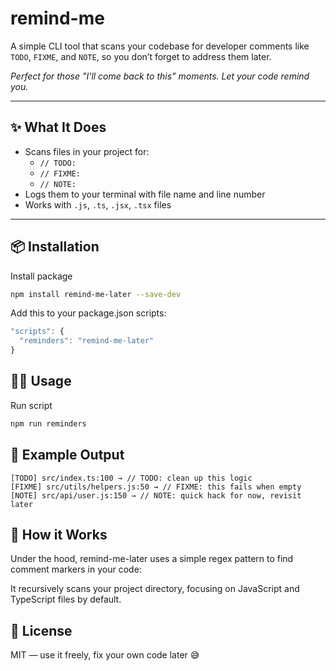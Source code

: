# remind-me

A simple CLI tool that scans your codebase for developer comments like `TODO`, `FIXME`, and `NOTE`, so you don’t forget to address them later.

_Perfect for those "I'll come back to this" moments. Let your code remind you._

---

## ✨ What It Does

- Scans files in your project for:
  - `// TODO:`
  - `// FIXME:`
  - `// NOTE:`
- Logs them to your terminal with file name and line number
- Works with `.js`, `.ts`, `.jsx`, `.tsx` files

---

## 📦 Installation

Install package

```bash
npm install remind-me-later --save-dev
```

Add this to your package.json scripts:

```js
"scripts": {
  "reminders": "remind-me-later"
}
```

## 🏃‍♂️ Usage

Run script

```bash
npm run reminders
```

## 📂 Example Output

```text
[TODO] src/index.ts:100 → // TODO: clean up this logic
[FIXME] src/utils/helpers.js:50 → // FIXME: this fails when empty
[NOTE] src/api/user.js:150 → // NOTE: quick hack for now, revisit later
```

## 🤔 How it Works

Under the hood, remind-me-later uses a simple regex pattern to find comment markers in your code:

It recursively scans your project directory, focusing on JavaScript and TypeScript files by default.

## 📝 License

MIT — use it freely, fix your own code later 😅
